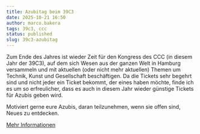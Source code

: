 ```yaml
---
title: Azubitag beim 39C3
date: 2025-10-21 16:50
author: marco.bakera
tags: 39c3, ccc
status: published
slug: 39c3-azubitag
---
```


Zum Ende des Jahres ist wieder Zeit für den Kongress des CCC (in diesem Jahr der 39C3), auf dem sich Wesen aus der ganzen Welt in Hamburg versammeln und mit aktuellen (oder nicht mehr aktuellen) Themen um Technik, Kunst und Gesellschaft beschäftigen. Da die Tickets sehr begehrt sind und nicht jeder ein Ticket bekommt, der eines haben möchte, finde ich es um so erfreulicher, dass es auch in diesem Jahr wieder günstige Tickets für Azubis geben wird.

Motiviert gerne eure Azubis, daran teilzunehmen, wenn sie offen sind, Neues zu entdecken.

[Mehr Informationen](https://events.ccc.de/congress/2025/infos/azubi-tag.html)

